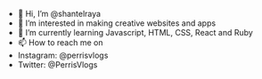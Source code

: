 - 👋 Hi, I’m @shantelraya
- 👀 I’m interested in making creative websites and apps
- 🌱 I’m currently learning Javascript, HTML, CSS, React and Ruby
- 📫 How to reach me on 
- Instagram: @perrisvlogs
- Twitter: @PerrisVlogs

<!---
shantelraya/shantelraya is a ✨ special ✨ repository because its `README.md` (this file) appears on your GitHub profile.
You can click the Preview link to take a look at your changes.
--->

